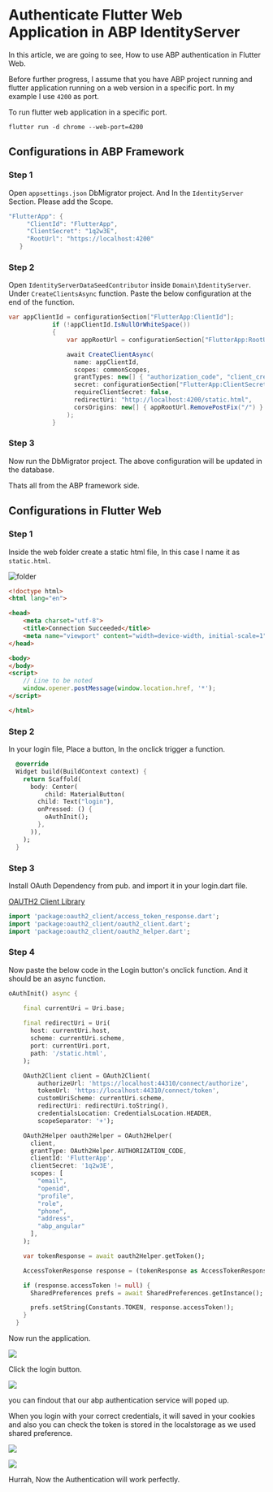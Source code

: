 # Authenticate Flutter Web Application in ABP IdentityServer

In this article, we are going to see, How to use ABP authentication in Flutter Web.

Before further progress, I assume that you have ABP project running and flutter application running on a web version in a specific port. In my example I use `4200` as port.

To run flutter web application in a specific port. 
```
flutter run -d chrome --web-port=4200
```

## Configurations in ABP Framework

### Step 1
   Open `appsettings.json` DbMigrator project. And In the `IdentityServer` Section. Please add the Scope.

   ```c#
"FlutterApp": {
        "ClientId": "FlutterApp",
        "ClientSecret": "1q2w3E",
        "RootUrl": "https://localhost:4200"
      }
   ```

### Step 2
Open `IdentityServerDataSeedContributor` inside `Domain\IdentityServer`. Under `CreateClientsAsync` function. Paste the below configuration at the end of the function.

```c#
var appClientId = configurationSection["FlutterApp:ClientId"];
            if (!appClientId.IsNullOrWhiteSpace())
            {
                var appRootUrl = configurationSection["FlutterApp:RootUrl"].TrimEnd('/');

                await CreateClientAsync(
                  name: appClientId,
                  scopes: commonScopes,
                  grantTypes: new[] { "authorization_code", "client_credentials" },
                  secret: configurationSection["FlutterApp:ClientSecret"]?.Sha256(),
                  requireClientSecret: false,
                  redirectUri: "http://localhost:4200/static.html",
                  corsOrigins: new[] { appRootUrl.RemovePostFix("/") }
                );
            }
```
### Step 3
Now run the DbMigrator project. The above configuration will be updated in the database.

Thats all from the ABP framework side.

## Configurations in Flutter Web

### Step 1
Inside the web folder create a static html file, In this case I name it as `static.html`.

![folder](./img/static.PNG )

```html
<!doctype html>
<html lang="en">

<head>
    <meta charset="utf-8">
    <title>Connection Succeeded</title>
    <meta name="viewport" content="width=device-width, initial-scale=1">
</head>

<body>
</body>
<script>
    // Line to be noted
    window.opener.postMessage(window.location.href, '*');
</script>

</html>
```

### Step 2
In your login file, Place a button, In the onclick trigger a function.

```dart
  @override
  Widget build(BuildContext context) {
    return Scaffold(
      body: Center(
          child: MaterialButton(
        child: Text("login"),
        onPressed: () {
          oAuthInit();
        },
      )),
    );
  }
```

### Step 3
Install OAuth Dependency from pub. and import it in your login.dart file.

[OAUTH2 Client Library](https://pub.dev/packages/oauth2)

```dart
import 'package:oauth2_client/access_token_response.dart';
import 'package:oauth2_client/oauth2_client.dart';
import 'package:oauth2_client/oauth2_helper.dart';
```

### Step 4
Now paste the below code in the Login button's onclick function. And it should be an async function.

```dart
oAuthInit() async {

    final currentUri = Uri.base;
    
    final redirectUri = Uri(
      host: currentUri.host,
      scheme: currentUri.scheme,
      port: currentUri.port,
      path: '/static.html',
    );

    OAuth2Client client = OAuth2Client(
        authorizeUrl: 'https://localhost:44310/connect/authorize',
        tokenUrl: 'https://localhost:44310/connect/token',
        customUriScheme: currentUri.scheme,
        redirectUri: redirectUri.toString(),
        credentialsLocation: CredentialsLocation.HEADER,
        scopeSeparator: '+');

    OAuth2Helper oauth2Helper = OAuth2Helper(
      client,
      grantType: OAuth2Helper.AUTHORIZATION_CODE,
      clientId: 'FlutterApp',
      clientSecret: '1q2w3E',
      scopes: [
        "email",
        "openid",
        "profile",
        "role",
        "phone",
        "address",
        "abp_angular"
      ],
    );

    var tokenResponse = await oauth2Helper.getToken();

    AccessTokenResponse response = (tokenResponse as AccessTokenResponse);

    if (response.accessToken != null) {
      SharedPreferences prefs = await SharedPreferences.getInstance();

      prefs.setString(Constants.TOKEN, response.accessToken!);
    }
  }
```

Now run the application.

![](img/result.png)

Click the login button.

![](img/result2.png)

you can findout that our abp authentication service will poped up.

When you login with your correct credentials, it will saved in your cookies and also you can check the token is stored in the localstorage as we used shared preference.

![](img/re.png)

![](img/r.png)

Hurrah, Now the Authentication will work perfectly.
